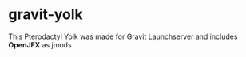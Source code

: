 # gravit-yolk
This Pterodactyl Yolk was made for Gravit Launchserver and includes **OpenJFX** as jmods
